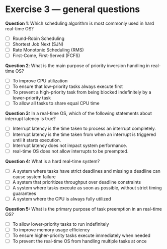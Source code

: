 # Exercise 3 — general questions

**Question 1**: Which scheduling algorithm is most commonly used in hard real-time OS?

* [ ] Round-Robin Scheduling
* [ ] Shortest Job Next (SJN)
* [ ] Rate Monotonic Scheduling (RMS)
* [ ] First-Come, First-Served (FCFS)

**Question 2**: What is the main purpose of priority inversion handling in real-time OS?

* [ ] To improve CPU utilization
* [ ] To ensure that low-priority tasks always execute first
* [ ] To prevent a high-priority task from being blocked indefinitely by a lower-priority task
* [ ] To allow all tasks to share equal CPU time

**Question 3:** In a real-time OS, which of the following statements about interrupt latency is true?

* [ ] Interrupt latency is the time taken to process an interrupt completely.
* [ ] Interrupt latency is the time taken from when an interrupt is triggered until it starts execution.
* [ ] Interrupt latency does not impact system performance.
* [ ] real-time OS does not allow interrupts to be preempted.

**Question 4:** What is a hard real-time system?

* [ ] A system where tasks have strict deadlines and missing a deadline can cause system failure
* [ ] A system that prioritizes throughput over deadline constraints
* [ ] A system where tasks execute as soon as possible, without strict timing guarantees
* [ ] A system where the CPU is always fully utilized

**Question 5:** What is the primary purpose of task preemption in an real-time OS?

* [ ] To allow lower-priority tasks to run indefinitely
* [ ] To improve memory usage efficiency
* [ ] To ensure higher-priority tasks execute immediately when needed
* [ ] To prevent the real-time OS from handling multiple tasks at once